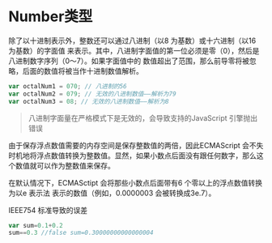 # Number类型

除了以十进制表示外，整数还可以通过八进制（以8 为基数）或十六进制（以16 为基数）的字面值
来表示。其中，八进制字面值的第一位必须是零（0），然后是八进制数字序列（0～7）。如果字面值中的
数值超出了范围，那么前导零将被忽略，后面的数值将被当作十进制数值解析。

```javascript
var octalNum1 = 070; // 八进制的56
var octalNum2 = 079; // 无效的八进制数值——解析为79
var octalNum3 = 08; // 无效的八进制数值——解析为8
```

> 八进制字面量在严格模式下是无效的，会导致支持的JavaScript 引擎抛出错误

由于保存浮点数值需要的内存空间是保存整数值的两倍，因此ECMAScript 会不失时机地将浮点数值转换为整数值。显然，如果小数点后面没有跟任何数字，那么这个数值就可以作为整数值来保存。

在默认情况下，ECMASctipt 会将那些小数点后面带有6 个零以上的浮点数值转换为以e 表示法
表示的数值（例如，0.0000003 会被转换成3e.7）。

IEEE754 标准导致的误差

```javascript
var sum=0.1+0.2
sum==0.3 //false sum=0.30000000000000004
```



